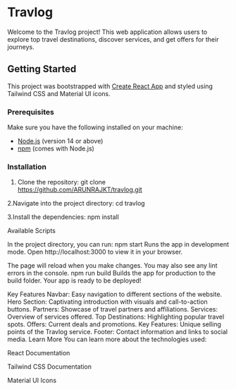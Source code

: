 # Travlog

Welcome to the Travlog project! This web application allows users to explore top travel destinations, discover services, and get offers for their journeys.

## Getting Started

This project was bootstrapped with [Create React App](https://github.com/facebook/create-react-app) and styled using Tailwind CSS and Material UI icons.

### Prerequisites

Make sure you have the following installed on your machine:

- [Node.js](https://nodejs.org/) (version 14 or above)
- [npm](https://www.npmjs.com/) (comes with Node.js)

### Installation

1. Clone the repository:
   git clone https://github.com/ARUNRAJKT/travlog.git

2.Navigate into the project directory:
   cd travlog
   
3.Install the dependencies:
   npm install
   
Available Scripts

In the project directory, you can run:
     npm start
Runs the app in development mode.
Open http://localhost:3000 to view it in your browser.

The page will reload when you make changes.
You may also see any lint errors in the console.
      npm run build
Builds the app for production to the build folder.
Your app is ready to be deployed!

Key Features
Navbar: Easy navigation to different sections of the website.
Hero Section: Captivating introduction with visuals and call-to-action buttons.
Partners: Showcase of travel partners and affiliations.
Services: Overview of services offered.
Top Destinations: Highlighting popular travel spots.
Offers: Current deals and promotions.
Key Features: Unique selling points of the Travlog service.
Footer: Contact information and links to social media.
Learn More
You can learn more about the technologies used:


React Documentation

Tailwind CSS Documentation

Material UI Icons
